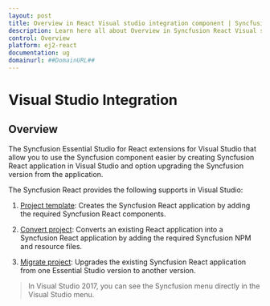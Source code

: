 ```yaml
---
layout: post
title: Overview in React Visual studio integration component | Syncfusion
description: Learn here all about Overview in Syncfusion React Visual studio integration component of Syncfusion Essential JS 2 and more.
control: Overview 
platform: ej2-react
documentation: ug
domainurl: ##DomainURL##
---
```


# Visual Studio Integration

## Overview

The Syncfusion Essential Studio for React extensions for Visual Studio that allow you to use the Syncfusion component easier by creating Syncfusion React application in Visual Studio and option upgrading the Syncfusion version from the application.

The Syncfusion React provides the following supports in Visual Studio:

1. [Project template](create-project): Creates the Syncfusion React application by adding the required Syncfusion React components.

2. [Convert project](convert-project): Converts an existing React application into a Syncfusion React application by adding the required Syncfusion NPM and resource files.

3. [Migrate project](upgrade-project): Upgrades the existing Syncfusion React application from one Essential Studio version to another version.

> In Visual Studio 2017, you can see the Syncfusion menu directly in the Visual Studio menu.
